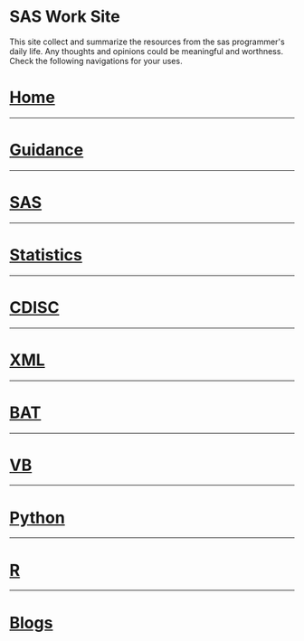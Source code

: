 # SAS Work Site

This site collect and summarize the resources from the sas programmer's daily life. Any thoughts and opinions could be meaningful and worthness. Check the following navigations for your uses.

# [Home](index.html)

-----------
# [Guidance](/books/Guidance/index.html)

-----------
# [SAS](/books/sas/index.html)

-----------
# [Statistics](/books/statistics/index.html)

-----------
# [CDISC](/books/cdisc/index.html)

-----------
# [XML](/books/xml/index.html)

-----------
# [BAT](/books/bat/index.html)

-----------
# [VB](/books/vb/index.html)

-----------
# [Python](/books/python/index.html)

-----------
# [R](/books/r/index.html)

-----------
# [Blogs](/blogs/index.html)
